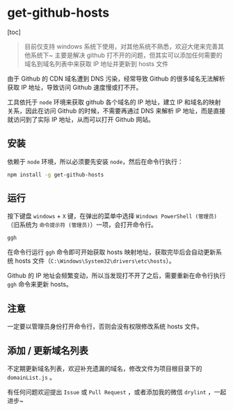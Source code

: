 # get-github-hosts

[toc]

> 目前仅支持 windows 系统下使用，对其他系统不熟悉，欢迎大佬来完善其他系统下~
> 主要是解决 github 打不开的问题，但其实可以添加任何需要的域名到域名列表中来获取 IP 地址并更新到 hosts 文件

由于 Github 的 CDN 域名遭到 DNS 污染，经常导致 Github 的很多域名无法解析获取 IP 地址，导致访问 Github 速度慢或打不开。

工具依托于 `node` 环境来获取 github 各个域名的 IP 地址，建立 IP 和域名的映射关系，因此在访问 Github 的时候，不需要再通过 DNS 来解析 IP 地址，而是直接就访问到了实际 IP 地址，从而可以打开 Github 网站。

## 安装

依赖于 `node` 环境，所以必须要先安装 `node`，然后在命令行执行：

```bash
npm install -g get-github-hosts
```

## 运行

按下键盘 `windows` + `X` 键，在弹出的菜单中选择 `Windows PowerShell (管理员)` （旧系统为 `命令提示符 (管理员)`）一项，会打开命令行。

```bash
ggh
```

在命令行运行 `ggh` 命令即可开始获取 hosts 映射地址，获取完毕后会自动更新系统 hosts 文件（`C:\Windows\System32\drivers\etc\hosts`）。

Github 的 IP 地址会频繁变动，所以当发现打不开了之后，需要重新在命令行执行 `ggh` 命令来更新 hosts。

## 注意

一定要以管理员身份打开命令行，否则会没有权限修改系统 hosts 文件。

## 添加 / 更新域名列表

不定期更新域名列表，欢迎补充遗漏的域名，修改文件为项目根目录下的 `domainList.js` 。

有任何问题欢迎提出 `Issue` 或 `Pull Request` ，或者添加我的微信 `drylint` ，一起进步~
